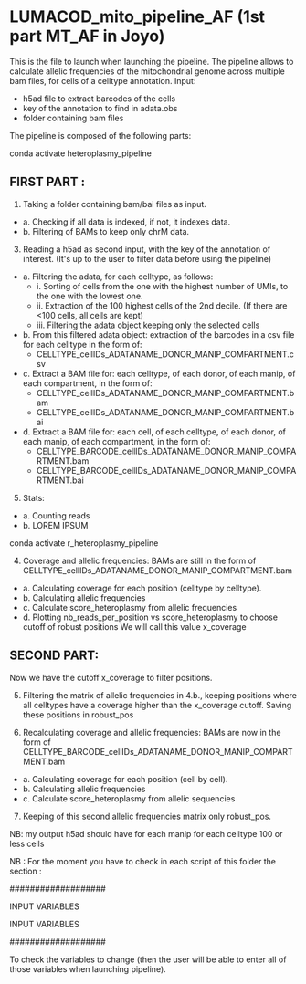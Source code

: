 # LUMACOD_mito_pipeline_AF (1st part MT_AF in Joyo)

This is the file to launch when launching the pipeline.
The pipeline allows to calculate allelic frequencies of the mitochondrial genome
across multiple bam files, for cells of a celltype annotation.
Input: 
  - h5ad file to extract barcodes of the cells
  - key of the annotation to find in adata.obs
  - folder containing bam files

The pipeline is composed of the following parts:

conda activate heteroplasmy_pipeline
## FIRST PART : 

1. Taking a folder containing bam/bai files as input.
  - a. Checking if all data is indexed, if not, it indexes data.
  - b. Filtering of BAMs to keep only chrM data.

3. Reading a h5ad as second input, with the key of the annotation of interest. 
  (It's up to the user to filter data before using the pipeline)
  - a. Filtering the adata, for each celltype, as follows:
    - i. Sorting of cells from the one with the highest number of UMIs, to the one with the lowest one.
    - ii. Extraction of the 100 highest cells of the 2nd decile.
          (If there are <100 cells, all cells are kept)
    - iii. Filtering the adata object keeping only the selected cells
  - b. From this filtered adata object: extraction of the barcodes in a csv file for each celltype in the form of:
    - CELLTYPE_cellIDs_ADATANAME_DONOR_MANIP_COMPARTMENT.csv
  - c. Extract a BAM file for: 
     each celltype, of each donor, of each manip, of each compartment, in the form of:
    - CELLTYPE_cellIDs_ADATANAME_DONOR_MANIP_COMPARTMENT.bam
    - CELLTYPE_cellIDs_ADATANAME_DONOR_MANIP_COMPARTMENT.bai
  - d. Extract a BAM file for:
     each cell, of each celltype, of each donor, of each manip, of each compartment, in the form of:
    - CELLTYPE_BARCODE_cellIDs_ADATANAME_DONOR_MANIP_COMPARTMENT.bam
    - CELLTYPE_BARCODE_cellIDs_ADATANAME_DONOR_MANIP_COMPARTMENT.bai
   
5. Stats:
  - a. Counting reads
  - b. LOREM IPSUM

conda activate r_heteroplasmy_pipeline

4. Coverage and allelic frequencies:
   BAMs are still in the form of CELLTYPE_cellIDs_ADATANAME_DONOR_MANIP_COMPARTMENT.bam
  - a. Calculating coverage for each position (celltype by celltype).
  - b. Calculating allelic frequencies
  - c. Calculate score_heteroplasmy from allelic frequencies
  - d. Plotting nb_reads_per_position vs score_heteroplasmy to choose cutoff of robust positions
      We will call this value x_coverage

## SECOND PART:
Now we have the cutoff x_coverage to filter positions.

5. Filtering the matrix of allelic frequencies in 4.b., keeping positions where all celltypes
   have a coverage higher than the x_coverage cutoff. Saving these positions in robust_pos
   
6. Recalculating coverage and allelic frequencies:
   BAMs are now in the form of CELLTYPE_BARCODE_cellIDs_ADATANAME_DONOR_MANIP_COMPARTMENT.bam
  - a. Calculating coverage for each position (cell by cell).
  - b. Calculating allelic frequencies
  - c. Calculate score_heteroplasmy from allelic sequencies
   
7. Keeping of this second allelic frequencies matrix only robust_pos.




NB: my output h5ad should have for each manip for each celltype 100 or less cells

NB :
For the moment you have to check in each script of this folder the section :

###################

INPUT VARIABLES 

INPUT VARIABLES

###################

To check the variables to change (then the user will be able to enter all of
those variables when launching pipeline).



